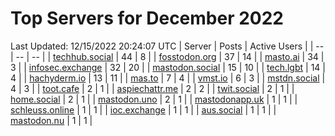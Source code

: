 # Top Servers for December 2022
Last Updated: 12/15/2022 20:24:07 UTC
| Server | Posts | Active Users |
| -- | -- | -- |
| [techhub.social](https://techhub.social/tags/PowerShell) | 44 | 8 |
| [fosstodon.org](https://fosstodon.org/tags/PowerShell) | 37 | 14 |
| [masto.ai](https://masto.ai/tags/PowerShell) | 34 | 3 |
| [infosec.exchange](https://infosec.exchange/tags/PowerShell) | 32 | 20 |
| [mastodon.social](https://mastodon.social/tags/PowerShell) | 15 | 10 |
| [tech.lgbt](https://tech.lgbt/tags/PowerShell) | 14 | 4 |
| [hachyderm.io](https://hachyderm.io/tags/PowerShell) | 13 | 11 |
| [mas.to](https://mas.to/tags/PowerShell) | 7 | 4 |
| [vmst.io](https://vmst.io/tags/PowerShell) | 6 | 3 |
| [mstdn.social](https://mstdn.social/tags/PowerShell) | 4 | 3 |
| [toot.cafe](https://toot.cafe/tags/PowerShell) | 2 | 1 |
| [aspiechattr.me](https://aspiechattr.me/tags/PowerShell) | 2 | 2 |
| [twit.social](https://twit.social/tags/PowerShell) | 2 | 1 |
| [home.social](https://home.social/tags/PowerShell) | 2 | 1 |
| [mastodon.uno](https://mastodon.uno/tags/PowerShell) | 2 | 1 |
| [mastodonapp.uk](https://mastodonapp.uk/tags/PowerShell) | 1 | 1 |
| [schleuss.online](https://schleuss.online/tags/PowerShell) | 1 | 1 |
| [ioc.exchange](https://ioc.exchange/tags/PowerShell) | 1 | 1 |
| [aus.social](https://aus.social/tags/PowerShell) | 1 | 1 |
| [mastodon.nu](https://mastodon.nu/tags/PowerShell) | 1 | 1 |
